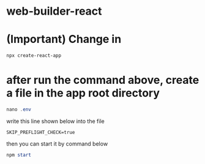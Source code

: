 # web-builder-react
# (Important) Change in  
```powershell
npx create-react-app 
```
# after run the command above, create a file in the app root directory
```powershell
nano .env
```
write this line shown below into the file
```linux
SKIP_PREFLIGHT_CHECK=true
```
then you can start it by command below
```powershell
npm start
```
